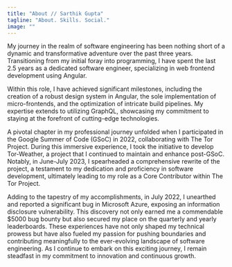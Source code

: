 ```yaml
---
title: "About // Sarthik Gupta"
tagline: "About. Skills. Social."
image: ""
---
```


My journey in the realm of software engineering has been nothing short of a dynamic and transformative adventure over the past three years. Transitioning from my initial foray into programming, I have spent the last 2.5 years as a dedicated software engineer, specializing in web frontend development using Angular.

Within this role, I have achieved significant milestones, including the creation of a robust design system in Angular, the sole implementation of micro-frontends, and the optimization of intricate build pipelines. My expertise extends to utilizing GraphQL, showcasing my commitment to staying at the forefront of cutting-edge technologies.

A pivotal chapter in my professional journey unfolded when I participated in the Google Summer of Code (GSoC) in 2022, collaborating with The Tor Project. During this immersive experience, I took the initiative to develop Tor-Weather, a project that I continued to maintain and enhance post-GSoC. Notably, in June-July 2023, I spearheaded a comprehensive rewrite of the project, a testament to my dedication and proficiency in software development, ultimately leading to my role as a Core Contributor within The Tor Project.

Adding to the tapestry of my accomplishments, in July 2022, I unearthed and reported a significant bug in Microsoft Azure, exposing an information disclosure vulnerability. This discovery not only earned me a commendable $5000 bug bounty but also secured my place on the quarterly and yearly leaderboards. These experiences have not only shaped my technical prowess but have also fueled my passion for pushing boundaries and contributing meaningfully to the ever-evolving landscape of software engineering. As I continue to embark on this exciting journey, I remain steadfast in my commitment to innovation and continuous growth.
